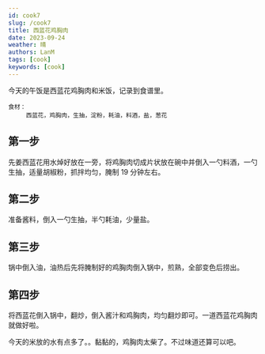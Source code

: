 ```yaml
---
id: cook7
slug: /cook7
title: 西蓝花鸡胸肉
date: 2023-09-24
weather: 晴
authors: LanM
tags: [cook]
keywords: [cook]
---
```


今天的午饭是西蓝花鸡胸肉和米饭，记录到食谱里。

    食材：
         西蓝花，鸡胸肉，生抽，淀粉，耗油，料酒，盐，葱花

## 第一步

先姜西蓝花用水焯好放在一旁，将鸡胸肉切成片状放在碗中并倒入一勺料酒，一勺生抽，适量胡椒粉，抓拌均匀，腌制 19 分钟左右。

## 第二步

准备酱料，倒入一勺生抽，半勺耗油，少量盐。

## 第三步

锅中倒入油，油热后先将腌制好的鸡胸肉倒入锅中，煎熟，全部变色后捞出。

## 第四步

将西蓝花倒入锅中，翻炒，倒入酱汁和鸡胸肉，均匀翻炒即可。一道西蓝花鸡胸肉就做好啦。

今天的米放的水有点多了。。黏黏的，鸡胸肉太柴了。不过味道还算可以吧。
